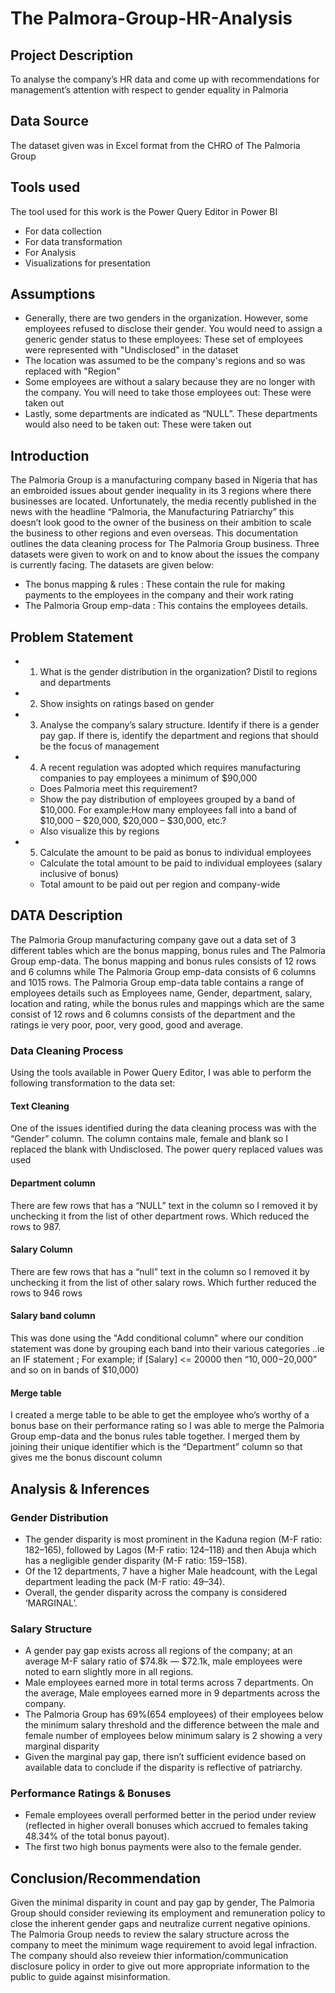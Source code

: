 # The Palmora-Group-HR-Analysis
## Project Description
To analyse the company’s HR data and come up with recommendations for management’s attention with respect to gender equality in Palmoria
## Data Source
The dataset given was in Excel format from the CHRO of The Palmoria Group
## Tools used
The tool used for this work is the Power Query Editor in Power BI
 - For data collection
 - For data transformation
 - For Analysis
 - Visualizations for presentation
## Assumptions
 - Generally, there are two genders in the organization. However, some employees refused to disclose their gender. You would need to assign a generic gender status to these employees: These set of employees were represented with "Undisclosed" in the dataset
 - The location was assumed to be the company's regions and so was replaced with "Region"
 - Some employees are without a salary because they are no longer with the company. You will need to take those employees out: These were taken out
 - Lastly, some departments are indicated as “NULL”. These departments would also need to be taken out: These were taken out

## Introduction
The Palmoria Group is a manufacturing company based in Nigeria that has an embroided issues about gender inequality in its 3 regions where there businesses are located. Unfortunately, the media recently published in the news with the headline “Palmoria, the Manufacturing Patriarchy” this doesn’t look good to the owner of the business on their ambition to scale the business to other regions and even overseas.
This documentation outlines the data cleaning process for The Palmoria Group business. Three datasets were given to work on and to know about the issues the company is currently facing. The datasets are given below:
 - The bonus mapping & rules : These contain the rule for making payments to the employees in the company and their work rating
 - The Palmoria Group emp-data : This contains the employees details.

## Problem Statement
 - 1.	What is the gender distribution in the organization? Distil to regions and departments
 - 2.	Show insights on ratings based on gender
 - 3.	Analyse the company’s salary structure. Identify if there is a gender pay gap. If there is, identify the department and regions that should be the focus of management
 - 4.	A recent regulation was adopted which requires manufacturing companies to pay employees a minimum of $90,000
    - 	Does Palmoria meet this requirement?
    - 	Show the pay distribution of employees grouped by a band of $10,000. For example:How many employees fall into a band of $10,000 – $20,000, $20,000 – $30,000, etc.?
    -  Also visualize this by regions
 - 5.	Calculate the amount to be paid as bonus to individual employees
    - 	Calculate the total amount to be paid to individual employees (salary inclusive of bonus)
    - 	Total amount to be paid out per region and company-wide

  ## DATA Description
The Palmoria Group manufacturing company gave out a data set of 3 different tables which are the bonus mapping, bonus rules and The Palmoria Group emp-data. The bonus mapping and bonus rules consists of 12 rows and 6 columns while The Palmoria Group emp-data consists of 6 columns and 1015 rows. The Palmoria Group emp-data table contains a range of employees details such as Employees name, Gender, department, salary, location and rating, while the bonus rules and mappings which are the same consist of 12 rows and 6 columns consists of the department and the ratings ie very poor, poor, very good, good and average.

### Data Cleaning Process
Using the tools available in Power Query Editor, I was able to perform the following transformation to the data set:
#### Text Cleaning
One of the issues identified during the data cleaning process was with the “Gender” column. The column contains male, female and blank so I replaced the blank with Undisclosed. The power query replaced values was used
#### Department column
There are few rows that has a “NULL” text in the column so I removed it by unchecking it from the list of other department rows. Which reduced the rows to 987.
#### Salary Column
There are few rows that has a “null” text in the column so I removed it by unchecking it from the list of other salary rows. Which further reduced the rows to 946 rows
#### Salary band column
This was done using the "Add conditional column" where our condition statement was done by grouping each band into their various categories ..ie an IF statement ; For example; if [Salary] <= 20000 then “$10,000-$20,000” and so on in bands of $10,000) 
#### Merge table
I created a merge table to be able to get the employee who’s worthy of a bonus base on their performance rating so I was able to merge the Palmoria Group emp-data and the bonus rules table together. I merged them by joining their unique identifier which is the “Department” column so that gives me the bonus discount column 

## Analysis & Inferences
### Gender Distribution 
 - The gender disparity is most prominent in the Kaduna region (M-F ratio: 182–165), followed by Lagos (M-F ratio: 124–118) and then Abuja which has a negligible gender disparity (M-F ratio: 159–158).
 - Of the 12 departments, 7 have a higher Male headcount, with the Legal department leading the pack (M-F ratio: 49–34).
 - Overall, the gender disparity across the company is considered ‘MARGINAL’.
   
### Salary Structure
 - A gender pay gap exists across all regions of the company; at an average M-F salary ratio of $74.8k — $72.1k, male employees were noted to earn slightly more in all regions.
 - Male employees earned more in total terms across 7 departments. On the average, Male employees earned more in 9 departments across the company.
 - The Palmoria Group has 69%(654 employees) of their employees below the minimum salary threshold and the difference between the male and female number of employees below minimum salary is 2 showing a very marginal disparity
 - Given the marginal pay gap, there isn’t sufficient evidence based on available data to conclude if the disparity is reflective of patriarchy.

### Performance Ratings & Bonuses
 - Female employees overall performed better in the period under review (reflected in higher overall bonuses which accrued to females taking 48.34% of the total bonus payout).
 - The first two high bonus payments were also to the female gender.

## Conclusion/Recommendation
Given the minimal disparity in count and pay gap by gender, The Palmoria Group should consider reviewing its employment and remuneration policy to close the inherent gender gaps and neutralize current negative opinions. The Palmoria Group needs to review the salary structure across the company to meet the minimum wage requirement to avoid legal infraction. The company should also reveiew thier information/communication disclosure policy in order to give out more appropriate information to the public to guide against misinformation. 










